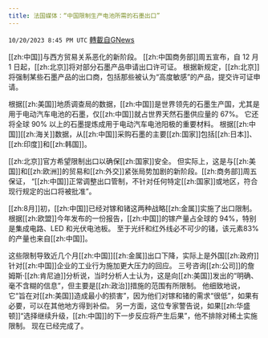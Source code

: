 ```yaml
---
title: 法国媒体：“中国限制生产电池所需的石墨出口”
---
```

`10/20/2023 8:45 PM UTC` [轉載自GNews](https://gnews.org/articles/1860902)

[[zh:中国]]与西方贸易关系恶化的新阶段。 [[zh:中国商务部]]周五宣布，自 12 月 1 日起，[[zh:北京]]将对部分石墨产品申请出口许可证。 根据新规定，[[zh:北京]]将强制某些石墨产品的出口商，包括那些被认为“高度敏感”的产品，提交许可证申请。

根据[[zh:美国]]地质调查局的数据，[[zh:中国]]是世界领先的石墨生产国，尤其是用于电动汽车电池的石墨，仅[[zh:中国]]就占世界天然石墨供应量的 67%。 它还将全球 90% 以上的石墨提炼成用于电动汽车电池阳极的重要材料。 根据[[zh:中国]][[zh:海关]]数据，从[[zh:中国]]采购石墨的主要[[zh:国家]]包括[[zh:日本]]、[[zh:印度]]和[[zh:韩国]]。

[[zh:北京]]官方希望限制出口以确保[[zh:国家]]安全。 但实际上，这是与[[zh:美国]]和[[zh:欧洲]]的贸易和[[zh:外交]]紧张局势加剧的新阶段。[[zh:商务部]]周五保证， “[[zh:中国]]正常调整出口管制，不针对任何特定[[zh:国家]]或地区，符合现行规定的出口将被批准”。

[[zh:8月]]初，[[zh:中国]]已经对镓和锗这两种战略[[zh:金属]]实施了出口限制。 根据[[zh:欧盟]]今年发布的一份报告，[[zh:中国]]的镓产量占全球的 94%，特别是集成电路、LED 和光伏电池板。 至于光纤和红外线必不可少的锗，该元素83%的产量也来自[[zh:中国]]。

这些限制导致近几个月[[zh:中国]][[zh:金属]]出口下降，实际上是外国[[zh:政府]]针对[[zh:中国]]企业的工业行为施加更大压力的回应。 三号咨询[[zh:公司]]的詹姆斯·[[zh:肯尼迪]]分析说，当时分析人士认为，这是向[[zh:美国]]发出的“明确、毫不含糊的信息”，但主要是[[zh:政治]]措施的范围有所限制。 他细致地说，它“旨在对[[zh:美国]]造成最小的损害”，因为他们对镓和锗的需求“很低”，如果有必要，可以在其他地方得到补偿。 另一方面，这位专家警告说，如果[[zh:华盛顿]]“选择继续升级，[[zh:中国]]的下一步反应将产生后果”，他不排除对稀土实施限制。 现在已经完成了。
